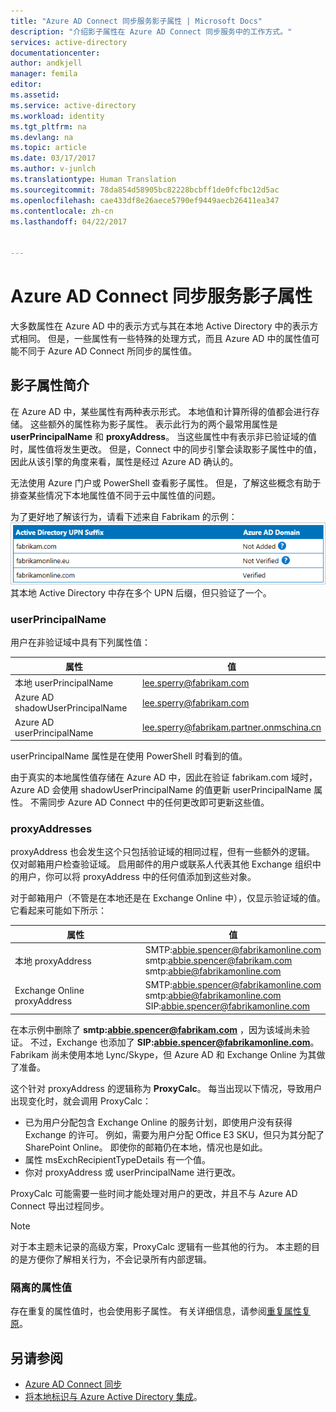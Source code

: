 ```yaml
---
title: "Azure AD Connect 同步服务影子属性 | Microsoft Docs"
description: "介绍影子属性在 Azure AD Connect 同步服务中的工作方式。"
services: active-directory
documentationcenter: 
author: andkjell
manager: femila
editor: 
ms.assetid: 
ms.service: active-directory
ms.workload: identity
ms.tgt_pltfrm: na
ms.devlang: na
ms.topic: article
ms.date: 03/17/2017
ms.author: v-junlch
ms.translationtype: Human Translation
ms.sourcegitcommit: 78da854d58905bc82228bcbff1de0fcfbc12d5ac
ms.openlocfilehash: cae433df8e26aece5790ef9449aecb26411ea347
ms.contentlocale: zh-cn
ms.lasthandoff: 04/22/2017


---
```

# <a name="azure-ad-connect-sync-service-shadow-attributes"></a>Azure AD Connect 同步服务影子属性
大多数属性在 Azure AD 中的表示方式与其在本地 Active Directory 中的表示方式相同。 但是，一些属性有一些特殊的处理方式，而且 Azure AD 中的属性值可能不同于 Azure AD Connect 所同步的属性值。

## <a name="introducing-shadow-attributes"></a>影子属性简介
在 Azure AD 中，某些属性有两种表示形式。 本地值和计算所得的值都会进行存储。 这些额外的属性称为影子属性。 表示此行为的两个最常用属性是 **userPrincipalName** 和 **proxyAddress**。 当这些属性中有表示非已验证域的值时，属性值将发生更改。 但是，Connect 中的同步引擎会读取影子属性中的值，因此从该引擎的角度来看，属性是经过 Azure AD 确认的。

无法使用 Azure 门户或 PowerShell 查看影子属性。 但是，了解这些概念有助于排查某些情况下本地属性值不同于云中属性值的问题。

为了更好地了解该行为，请看下述来自 Fabrikam 的示例：  
![域](./media/active-directory-aadconnectsyncservice-shadow-attributes/domains.png)  
其本地 Active Directory 中存在多个 UPN 后缀，但只验证了一个。

### <a name="userprincipalname"></a>userPrincipalName
用户在非验证域中具有下列属性值：

| 属性 | 值 |
| --- | --- |
| 本地 userPrincipalName | lee.sperry@fabrikam.com |
| Azure AD shadowUserPrincipalName | lee.sperry@fabrikam.com |
| Azure AD userPrincipalName | lee.sperry@fabrikam.partner.onmschina.cn |

userPrincipalName 属性是在使用 PowerShell 时看到的值。

由于真实的本地属性值存储在 Azure AD 中，因此在验证 fabrikam.com 域时，Azure AD 会使用 shadowUserPrincipalName 的值更新 userPrincipalName 属性。 不需同步 Azure AD Connect 中的任何更改即可更新这些值。

### <a name="proxyaddresses"></a>proxyAddresses
proxyAddress 也会发生这个只包括验证域的相同过程，但有一些额外的逻辑。 仅对邮箱用户检查验证域。 启用邮件的用户或联系人代表其他 Exchange 组织中的用户，你可以将 proxyAddress 中的任何值添加到这些对象。

对于邮箱用户（不管是在本地还是在 Exchange Online 中），仅显示验证域的值。 它看起来可能如下所示：

| 属性 | 值 |
| --- | --- |
| 本地 proxyAddress | SMTP:abbie.spencer@fabrikamonline.com</br>smtp:abbie.spencer@fabrikam.com</br>smtp:abbie@fabrikamonline.com |
| Exchange Online proxyAddress | SMTP:abbie.spencer@fabrikamonline.com</br>smtp:abbie@fabrikamonline.com</br>SIP:abbie.spencer@fabrikamonline.com |

在本示例中删除了 **smtp:abbie.spencer@fabrikam.com** ，因为该域尚未验证。 不过，Exchange 也添加了 **SIP:abbie.spencer@fabrikamonline.com**。 Fabrikam 尚未使用本地 Lync/Skype，但 Azure AD 和 Exchange Online 为其做了准备。

这个针对 proxyAddress 的逻辑称为 **ProxyCalc**。 每当出现以下情况，导致用户出现变化时，就会调用 ProxyCalc：

- 已为用户分配包含 Exchange Online 的服务计划，即使用户没有获得 Exchange 的许可。 例如，需要为用户分配 Office E3 SKU，但只为其分配了 SharePoint Online。 即使你的邮箱仍在本地，情况也是如此。
- 属性 msExchRecipientTypeDetails 有一个值。
- 你对 proxyAddress 或 userPrincipalName 进行更改。

ProxyCalc 可能需要一些时间才能处理对用户的更改，并且不与 Azure AD Connect 导出过程同步。

> [!NOTE]
> 对于本主题未记录的高级方案，ProxyCalc 逻辑有一些其他的行为。 本主题的目的是方便你了解相关行为，不会记录所有内部逻辑。

### <a name="quarantined-attribute-values"></a>隔离的属性值
存在重复的属性值时，也会使用影子属性。 有关详细信息，请参阅[重复属性复原](active-directory-aadconnectsyncservice-duplicate-attribute-resiliency.md)。

## <a name="see-also"></a>另请参阅
- [Azure AD Connect 同步](active-directory-aadconnectsync-whatis.md)
- [将本地标识与 Azure Active Directory 集成](active-directory-aadconnect.md)。



